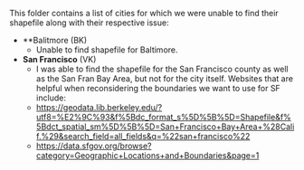 This folder contains a list of cities for which we were unable to find their shapefile along with their respective issue: 

- **Balitmore (BK)
  - Unable to find shapefile for Baltimore.
- **San Francisco** (VK)
  - I was able to find the shapefile for the San Francisco county as well as the San Fran Bay Area, but not for the city itself. Websites that are helpful when reconsidering the boundaries we want to use for SF include:
   - https://geodata.lib.berkeley.edu/?utf8=%E2%9C%93&f%5Bdc_format_s%5D%5B%5D=Shapefile&f%5Bdct_spatial_sm%5D%5B%5D=San+Francisco+Bay+Area+%28Calif.%29&search_field=all_fields&q=%22san+francisco%22 
   - https://data.sfgov.org/browse?category=Geographic+Locations+and+Boundaries&page=1 
